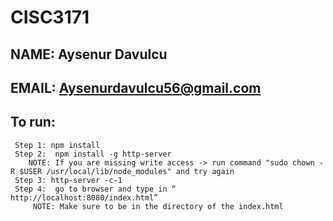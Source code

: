 # CISC3171
## NAME: Aysenur Davulcu
## EMAIL: Aysenurdavulcu56@gmail.com
## To run:
     Step 1: npm install 
     Step 2:  npm install -g http-server
        NOTE: If you are missing write access -> run command "sudo chown -R $USER /usr/local/lib/node_modules" and try again
     Step 3: http-server -c-1
     Step 4:  go to browser and type in “ http://localhost:8080/index.html” 
         NOTE: Make sure to be in the directory of the index.html
